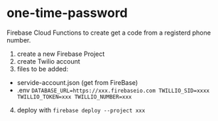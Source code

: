 # one-time-password

Firebase Cloud Functions to create get a code from a registerd phone number.

 1. create a new Firebase Project
 2. create Twilio account
 3. files to be added:
 - servide-account.json (get from FireBase)
 - .env 
 `DATABASE_URL=https://xxx.firebaseio.com
TWILLIO_SID=xxxx
TWILLIO_TOKEN=xxx
TWILLIO_NUMBER=xxx`


4. deploy with `firebase deploy --project xxx`